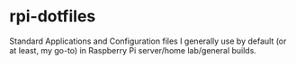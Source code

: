 # rpi-dotfiles
Standard Applications and Configuration files I generally use by default (or at least, my go-to) in Raspberry Pi server/home lab/general builds.
